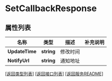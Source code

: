 # SetCallbackResponse

## 属性列表

名称 | 类型 | 描述 | 补充说明
------------ | ------------- | ------------- | -------------
**UpdateTime** | **string** | 修改时间 | 
**NotifyUrl** | **string** | 通知地址 | 

[\[返回类型列表\]](README.md#类型列表)
[\[返回接口列表\]](README.md#接口列表)
[\[返回服务README\]](README.md)


